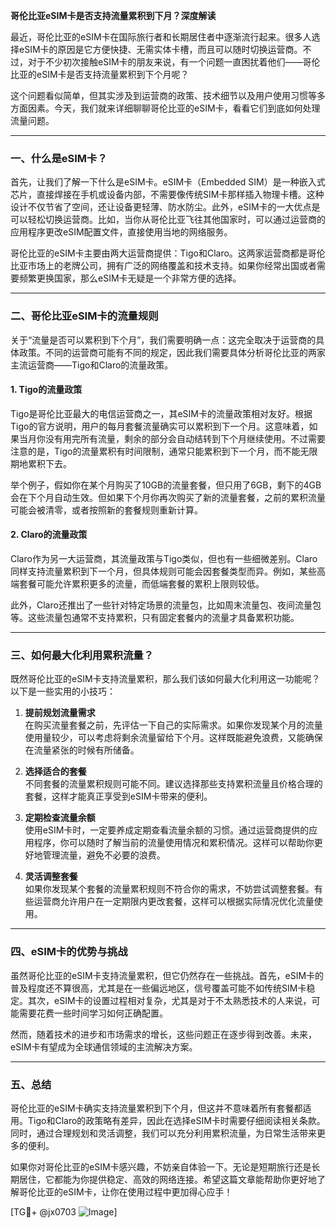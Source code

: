 **哥伦比亚eSIM卡是否支持流量累积到下月？深度解读**

最近，哥伦比亚的eSIM卡在国际旅行者和长期居住者中逐渐流行起来。很多人选择eSIM卡的原因是它方便快捷、无需实体卡槽，而且可以随时切换运营商。不过，对于不少初次接触eSIM卡的朋友来说，有一个问题一直困扰着他们——哥伦比亚的eSIM卡是否支持流量累积到下个月呢？

这个问题看似简单，但其实涉及到运营商的政策、技术细节以及用户使用习惯等多方面因素。今天，我们就来详细聊聊哥伦比亚的eSIM卡，看看它们到底如何处理流量问题。

---

### 一、什么是eSIM卡？

首先，让我们了解一下什么是eSIM卡。eSIM卡（Embedded SIM）是一种嵌入式芯片，直接焊接在手机或设备内部，不需要像传统SIM卡那样插入物理卡槽。这种设计不仅节省了空间，还让设备更轻薄、防水防尘。此外，eSIM卡的一大优点是可以轻松切换运营商。比如，当你从哥伦比亚飞往其他国家时，可以通过运营商的应用程序更改eSIM配置文件，直接使用当地的网络服务。

哥伦比亚的eSIM卡主要由两大运营商提供：Tigo和Claro。这两家运营商都是哥伦比亚市场上的老牌公司，拥有广泛的网络覆盖和技术支持。如果你经常出国或者需要频繁更换国家，那么eSIM卡无疑是一个非常方便的选择。

---

### 二、哥伦比亚eSIM卡的流量规则

关于“流量是否可以累积到下个月”，我们需要明确一点：这完全取决于运营商的具体政策。不同的运营商可能有不同的规定，因此我们需要具体分析哥伦比亚的两家主流运营商——Tigo和Claro的流量政策。

#### 1. Tigo的流量政策

Tigo是哥伦比亚最大的电信运营商之一，其eSIM卡的流量政策相对友好。根据Tigo的官方说明，用户的每月套餐流量确实可以累积到下一个月。这意味着，如果当月你没有用完所有流量，剩余的部分会自动结转到下个月继续使用。不过需要注意的是，Tigo的流量累积有时间限制，通常只能累积到下一个月，而不能无限期地累积下去。

举个例子，假如你在某个月购买了10GB的流量套餐，但只用了6GB，剩下的4GB会在下个月自动生效。但如果下个月你再次购买了新的流量套餐，之前的累积流量可能会被清零，或者按照新的套餐规则重新计算。

#### 2. Claro的流量政策

Claro作为另一大运营商，其流量政策与Tigo类似，但也有一些细微差别。Claro同样支持流量累积到下一个月，但具体规则可能会因套餐类型而异。例如，某些高端套餐可能允许累积更多的流量，而低端套餐的累积上限则较低。

此外，Claro还推出了一些针对特定场景的流量包，比如周末流量包、夜间流量包等。这些流量包通常不支持累积，只有固定套餐内的流量才具备累积功能。

---

### 三、如何最大化利用累积流量？

既然哥伦比亚的eSIM卡支持流量累积，那么我们该如何最大化利用这一功能呢？以下是一些实用的小技巧：

1. **提前规划流量需求**  
   在购买流量套餐之前，先评估一下自己的实际需求。如果你发现某个月的流量使用量较少，可以考虑将剩余流量留给下个月。这样既能避免浪费，又能确保在流量紧张的时候有所储备。

2. **选择适合的套餐**  
   不同套餐的流量累积规则可能不同。建议选择那些支持累积流量且价格合理的套餐，这样才能真正享受到eSIM卡带来的便利。

3. **定期检查流量余额**  
   使用eSIM卡时，一定要养成定期查看流量余额的习惯。通过运营商提供的应用程序，你可以随时了解当前的流量使用情况和累积情况。这样可以帮助你更好地管理流量，避免不必要的浪费。

4. **灵活调整套餐**  
   如果你发现某个套餐的流量累积规则不符合你的需求，不妨尝试调整套餐。有些运营商允许用户在一定期限内更改套餐，这样可以根据实际情况优化流量使用。

---

### 四、eSIM卡的优势与挑战

虽然哥伦比亚的eSIM卡支持流量累积，但它仍然存在一些挑战。首先，eSIM卡的普及程度还不算很高，尤其是在一些偏远地区，信号覆盖可能不如传统SIM卡稳定。其次，eSIM卡的设置过程相对复杂，尤其是对于不太熟悉技术的人来说，可能需要花费一些时间学习如何正确配置。

然而，随着技术的进步和市场需求的增长，这些问题正在逐步得到改善。未来，eSIM卡有望成为全球通信领域的主流解决方案。

---

### 五、总结

哥伦比亚的eSIM卡确实支持流量累积到下个月，但这并不意味着所有套餐都适用。Tigo和Claro的政策略有差异，因此在选择eSIM卡时需要仔细阅读相关条款。同时，通过合理规划和灵活调整，我们可以充分利用累积流量，为日常生活带来更多的便利。

如果你对哥伦比亚的eSIM卡感兴趣，不妨亲自体验一下。无论是短期旅行还是长期居住，它都能为你提供稳定、高效的网络连接。希望这篇文章能帮助你更好地了解哥伦比亚的eSIM卡，让你在使用过程中更加得心应手！

[TG💪+ @jx0703 ![Image](https://github.com/user-attachments/assets/dbca1d08-cadb-493c-b0ec-ad6f7a83f270)]
